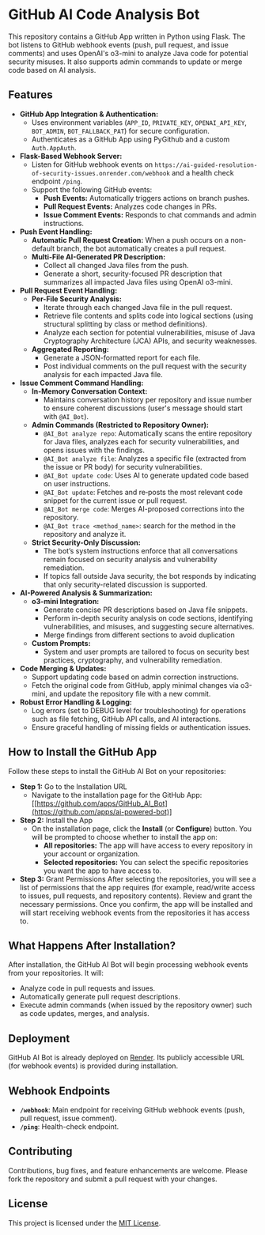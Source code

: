 # GitHub AI Code Analysis Bot

This repository contains a GitHub App written in Python using Flask. The bot listens to GitHub webhook events (push, pull request, and issue comments) and uses OpenAI's o3-mini to analyze Java code for potential security misuses. It also supports admin commands to update or merge code based on AI analysis.

## Features

- **GitHub App Integration & Authentication:**
  - Uses environment variables (`APP_ID`, `PRIVATE_KEY`, `OPENAI_API_KEY`, `BOT_ADMIN`, `BOT_FALLBACK_PAT`) for secure configuration.
  - Authenticates as a GitHub App using PyGithub and a custom `Auth.AppAuth`.
- **Flask-Based Webhook Server:**
  - Listen for GitHub webhook events on `https://ai-guided-resolution-of-security-issues.onrender.com/webhook` and a health check endpoint `/ping`.
  - Support the following GitHub events:
    - **Push Events:** Automatically triggers actions on branch pushes.
    - **Pull Request Events:** Analyzes code changes in PRs.
    - **Issue Comment Events:** Responds to chat commands and admin instructions.
- **Push Event Handling:**
  - **Automatic Pull Request Creation:** When a push occurs on a non-default branch, the bot automatically creates a pull request.
  - **Multi-File AI-Generated PR Description:**
    - Collect all changed Java files from the push.
    - Generate a short, security-focused PR description that summarizes all impacted Java files using OpenAI o3-mini.
- **Pull Request Event Handling:**
  - **Per-File Security Analysis:**
    - Iterate through each changed Java file in the pull request.
    - Retrieve file contents and splits code into logical sections (using structural splitting by class or method definitions).
    - Analyze each section for potential vulnerabilities, misuse of Java Cryptography Architecture (JCA) APIs, and security weaknesses.
  - **Aggregated Reporting:**
     - Generate a JSON-formatted report for each file.
     - Post individual comments on the pull request with the security analysis for each impacted Java file.
- **Issue Comment Command Handling:**
  - **In-Memory Conversation Context:**
     - Maintains conversation history per repository and issue number to ensure coherent discussions (user's message should start with `@AI_Bot`).
  - **Admin Commands (Restricted to Repository Owner):**
    - `@AI_Bot analyze repo`: Automatically scans the entire repository for Java files, analyzes each for security vulnerabilities, and opens issues with the findings.
    - `@AI_Bot analyze file`: Analyzes a specific file (extracted from the issue or PR body) for security vulnerabilities.
    - `@AI_Bot update code`: Uses AI to generate updated code based on user instructions.
    - `@AI_Bot update`: Fetches and re‐posts the most relevant code snippet for the current issue or pull request.
    - `@AI_Bot merge code`: Merges AI-proposed corrections into the repository.
    - `@AI_Bot trace <method_name>`: search for the method in the repository and analyze it.
  - **Strict Security-Only Discussion:**
     - The bot’s system instructions enforce that all conversations remain focused on security analysis and vulnerability remediation.
     - If topics fall outside Java security, the bot responds by indicating that only security-related discussion is supported.
- **AI-Powered Analysis & Summarization:**
  - **o3-mini Integration:**
    - Generate concise PR descriptions based on Java file snippets.
    - Perform in-depth security analysis on code sections, identifying vulnerabilities, and misuses, and suggesting secure alternatives.
    - Merge findings from different sections to avoid duplication
  - **Custom Prompts:**
    - System and user prompts are tailored to focus on security best practices, cryptography, and vulnerability remediation.
- **Code Merging & Updates:**
  - Support updating code based on admin correction instructions.
  - Fetch the original code from GitHub, apply minimal changes via o3-mini, and update the repository file with a new commit.
- **Robust Error Handling & Logging:**
  - Log errors (set to DEBUG level for troubleshooting) for operations such as file fetching, GitHub API calls, and AI interactions.
  - Ensure graceful handling of missing fields or authentication issues.

## How to Install the GitHub App

Follow these steps to install the GitHub AI Bot on your repositories:
  - **Step 1:** Go to the Installation URL
    - Navigate to the installation page for the GitHub App:
    [[https://github.com/apps/GitHub_AI_Bot](https://github.com/apps/ai-powered-bot)]
  - **Step 2:** Install the App
    - On the installation page, click the **Install** (or **Configure**) button. You will be prompted to choose whether to install the app on:
      - **All repositories:**
        The app will have access to every repository in your account or organization.
      - **Selected repositories:**
        You can select the specific repositories you want the app to have access to.
  - **Step 3:** Grant Permissions
    After selecting the repositories, you will see a list of permissions that the app requires (for example, read/write access to issues, pull requests, and repository contents). Review and grant the necessary permissions.
    Once you confirm, the app will be installed and will start receiving webhook events from the repositories it has access to.

## What Happens After Installation?

After installation, the GitHub AI Bot will begin processing webhook events from your repositories. It will:
- Analyze code in pull requests and issues.
- Automatically generate pull request descriptions.
- Execute admin commands (when issued by the repository owner) such as code updates, merges, and analysis.

## Deployment

GitHub AI Bot is already deployed on [Render](https://render.com/). Its publicly accessible URL (for webhook events) is provided during installation. 

## Webhook Endpoints

- **`/webhook`**: Main endpoint for receiving GitHub webhook events (push, pull request, issue comment).
- **`/ping`**: Health-check endpoint.

## Contributing

Contributions, bug fixes, and feature enhancements are welcome. Please fork the repository and submit a pull request with your changes.

## License

This project is licensed under the [MIT License](LICENSE).
